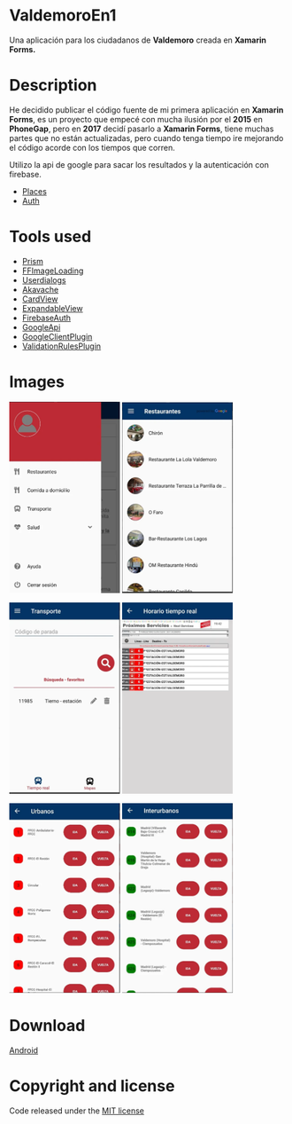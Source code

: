 # ValdemoroEn1
Una aplicación para los ciudadanos de **Valdemoro** creada en **Xamarin Forms.**

# Description
He decidido publicar el código fuente de mi primera aplicación en **Xamarin Forms**, es un proyecto que empecé con mucha ilusión por el **2015** en **PhoneGap**, pero en **2017** decidí pasarlo a **Xamarin Forms**, tiene muchas partes que no están actualizadas, pero cuando tenga tiempo ire mejorando el código acorde con los tiempos que corren.

Utilizo la api de google para sacar los resultados y la autenticación con firebase.
* [Places](https://developers.google.com/maps/documentation/places/web-service/overview)
* [Auth](https://firebase.google.com/docs/auth)

# Tools used
* [Prism](https://github.com/PrismLibrary/Prism)
* [FFImageLoading](https://github.com/luberda-molinet/FFImageLoading)
* [Userdialogs](https://github.com/aritchie/userdialogs)
* [Akavache](https://github.com/reactiveui/Akavache)
* [CardView](https://github.com/AndreiMisiukevich/CardView)
* [ExpandableView](https://github.com/AndreiMisiukevich/ExpandableView)
* [FirebaseAuth](https://github.com/f-miyu/Plugin.FirebaseAuth)
* [GoogleApi](https://github.com/vivet/GoogleApi)
* [GoogleClientPlugin](https://github.com/CrossGeeks/GoogleClientPlugin)
* [ValidationRulesPlugin](https://github.com/luismts/ValidationRulesPlugin)

# Images
<img src ="/images/menu.png?raw=true" width="200" /> <img src ="/images/list.png?raw=true" width="200" />

<img src ="/images/transport.png?raw=true" width="200" /> <img src ="/images/realtimetransport.png?raw=true" width="200" />

<img src ="/images/urban.png?raw=true" width="200" /> <img src ="/images/interurban.png?raw=true" width="200" />

# Download
[Android](https://play.google.com/store/apps/details?id=es.valtimoretec.valdemoroenuno)

# Copyright and license
Code released under the [MIT license](https://opensource.org/licenses/MIT)
